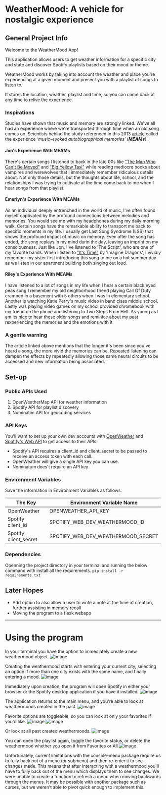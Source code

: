 # WeatherMood: A vehicle for nostalgic experience

## General Project Info
Welcome to the WeatherMood App!

This application allows users to get weather information for a specific city and state and discover Spotify playlists based on their mood or theme.

WeatherMood works by taking into account the weather and place you're experiencing at a given moment and present you with a playlist of songs to listen to.

It stores the location, weather, playlist and time, so you can come back at any time to relive the experience. 

### Inspirations
Studies have shown that music and memory are strongly linked. We've all had an experience where we're transported through time when an old song comes on. Scientists behind the study referenced in this 2013 [article](https://www.psychologytoday.com/us/blog/the-athletes-way/201312/why-do-the-songs-your-past-evoke-such-vivid-memories) called the experience *‘music-evoked autobiographical memories’* (***MEAMs***).

#### Jon's Experience With MEAMs
There's certain songs I listened to back in the late 00s like ["The Man Who Can't Be Moved"](https://youtu.be/uAYUfGWD9SM?si=27fr-ycpJzW2-Xsl) and ["Big Yellow Taxi"]( https://youtu.be/tvtJPs8IDgU?si=zAF4BguImWDSWhHe) while reading mediocre books about vampires and werewolves that I immediately remember ridiculous details about. Not only those details, but the thoughts about life, school, and the relationships I was trying to cultivate at the time come back to me when I hear songs from that playlist. 

#### Emerlyn's Experience With MEAMs
As an individual deeply entrenched in the world of music, I've often found myself captivated by the profound connections between melodies and memories. You would see me with my headphones during my daily morning walk. Certain songs have the remarkable ability to transport me back to specific moments in my life. I usually get Last Song Syndrome (LSS) that shows the profound impact of music on memory. Even after the song has ended, the song replays in my mind durin the day, leaving an imprint on my consciousness. Just like Jon, I've listened to 'The Script', who are one of my favorite bands. When I listen to ["It's Time"](https://youtu.be/sENM2wA_FTg?si=WK5zxN6xbySxxqMf) by 'Imagine Dragons', I vividly remember my sister first introducing this song to me on a hot summer day as we listen in our apartment building both singing out loud. 

#### Riley's Experience With MEAMs
I have listened to a lot of songs in my life when I hear a certain black eyed peas song I remember my old neighborhood friend playing Call Of Duty cramped in a basement with 5 others when I was in elementary school. Another is watching Katie Perry's music video in band class middle school. Lastly was playing video games on my school provided chromebook with my friend on the phone and listening to Two Steps From Hell. As young as I am its nice to hear these older songs and reminice about my past rexperiencing the memories and the emotions with it.

### A gentle warning 
The article linked above mentions that the longer it's been since you've heard a song, the more vivid the memories can be. Repeated listening can dampen the effects by repeatedly allowing those same neural circuits to be accessed and new information being associated. 

## Set-up
### Public APIs Used
1. OpenWeatherMap API for weather information
2. Spotify API for playlist discovery
3. Nominatim API for geocoding services

### API Keys
You'll want to set up your own dev accounts with [OpenWeather](https://openweathermap.org/api) and [Spotify's Web API](https://developer.spotify.com/documentation/web-api) to get access to their APIs. 

- Spotify's API requires a client_id and client_secret to be passed to receive an access token with each call. 
- OpenWeather will give a single API key you can use. 
- Nominatum does't require an API key

### Environment Variables
Save the information in Environment Variables as follows:

|The Key|Environment Variable Name|
|---|---|
|OpenWeather| OPENWEATHER_API_KEY|
|Spotify client_id|SPOTIFY_WEB_DEV_WEATHERMOOD_ID|
|Spotify client_secret|SPOTIFY_WEB_DEV_WEATHERMOOD_SECRET|

### Dependencies
Openning the project directory in your terminal and running the below command with install all the requirements.
`pip install -r requirements.txt`

## Later Hopes
- Add option to also allow a user to write a note at the time of creation, further assisting in memory recall
- Moving the program to a flask webapp

---

# Using the program
In your terminal you have the option to immediately create a new weathermood object. 
![image](https://github.com/Jon-117/project3_weathermoodmusic/assets/38222965/d41a5ab9-2e8a-430b-86ae-3887d8aff216)

Creating the weathermood starts with entering your current city, selecting an option if more than one city exists with the same name, and finally entering a mood. 
![image](https://github.com/Jon-117/project3_weathermoodmusic/assets/38222965/0555a424-a429-4053-9f15-ede2b16e715c)

Immediately upon creation, the program will open Spotify in either your browser or the Spotify desktop application if you have it installed. 
![image](https://github.com/Jon-117/project3_weathermoodmusic/assets/38222965/b21f5cad-932b-4c6a-b339-3d5bce954d42)

The application returns to the main menu, and you're able to look at weathermoods created in the past. 
![image](https://github.com/Jon-117/project3_weathermoodmusic/assets/38222965/0b9359da-4287-419a-91dd-28ba66af2b21)

Favorite options are toggleable, so you can look at only your favorites if you'd like. 
![image](https://github.com/Jon-117/project3_weathermoodmusic/assets/38222965/a0af6876-ae78-45c3-8d06-206dba3a394f)
![image](https://github.com/Jon-117/project3_weathermoodmusic/assets/38222965/7ca92bfd-16f3-4e8f-acc8-e50c6349b2cd)

Or look at all past created weathermoods.
![image](https://github.com/Jon-117/project3_weathermoodmusic/assets/38222965/54967c6f-6964-4d31-8035-f06c6f0b0a6d)

You can open the playlist again, toggle the favorite status, or delete the weathermood whether you open it from Favorites or All
![image](https://github.com/Jon-117/project3_weathermoodmusic/assets/38222965/3036cc0c-a151-4839-8106-2aeba5acab9c)

Unfortunately, current limitations with the console-menu package require us to fully back out of a menu (or submenu) and then re-enter it to see changes made. This means that after interacting with a weathermood you'll have to fully back out of the menu which displays them to see changes. We were unable to create a function to refresh a menu when moving backwards through the menus. It may be possible with another package such as curses, but we weren't able to pivot quick enough to implement this. 

